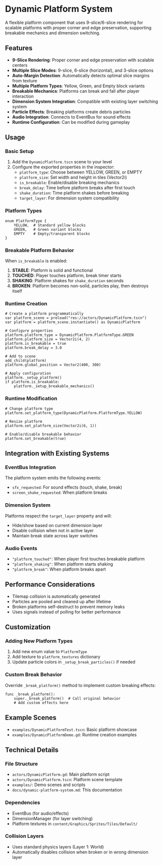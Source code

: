 # Dynamic Platform System

A flexible platform component that uses 9-slice/6-slice rendering for scalable platforms with proper corner and edge preservation, supporting breakable mechanics and dimension switching.

## Features

- **9-Slice Rendering**: Proper corner and edge preservation with scalable centers
- **Multiple Slice Modes**: 9-slice, 6-slice (horizontal), and 3-slice options
- **Auto-Margin Detection**: Automatically detects optimal slice margins from texture
- **Multiple Platform Types**: Yellow, Green, and Empty block variants
- **Breakable Mechanics**: Platforms can break and fall after player interaction
- **Dimension System Integration**: Compatible with existing layer switching system
- **Particle Effects**: Breaking platforms create debris particles
- **Audio Integration**: Connects to EventBus for sound effects
- **Runtime Configuration**: Can be modified during gameplay

## Usage

### Basic Setup

1. Add the `DynamicPlatform.tscn` scene to your level
2. Configure the exported properties in the inspector:
   - `platform_type`: Choose between YELLOW, GREEN, or EMPTY
   - `platform_size`: Set width and height in tiles (Vector2i)
   - `is_breakable`: Enable/disable breaking mechanics
   - `break_delay`: Time before platform breaks after first touch
   - `shake_duration`: Time platform shakes before breaking
   - `target_layer`: For dimension system compatibility

### Platform Types

```gdscript
enum PlatformType {
    YELLOW,  # Standard yellow blocks
    GREEN,   # Green variant blocks  
    EMPTY    # Empty/transparent blocks
}
```

### Breakable Platform Behavior

When `is_breakable` is enabled:

1. **STABLE**: Platform is solid and functional
2. **TOUCHED**: Player touches platform, break timer starts
3. **SHAKING**: Platform shakes for `shake_duration` seconds
4. **BROKEN**: Platform becomes non-solid, particles play, then destroys itself

### Runtime Creation

```gdscript
# Create a platform programmatically
var platform_scene = preload("res://actors/DynamicPlatform.tscn")
var platform = platform_scene.instantiate() as DynamicPlatform

# Configure properties
platform.platform_type = DynamicPlatform.PlatformType.GREEN
platform.platform_size = Vector2i(4, 2)
platform.is_breakable = true
platform.break_delay = 3.0

# Add to scene
add_child(platform)
platform.global_position = Vector2(400, 300)

# Apply configuration
platform._setup_platform()
if platform.is_breakable:
    platform._setup_breakable_mechanics()
```

### Runtime Modification

```gdscript
# Change platform type
platform.set_platform_type(DynamicPlatform.PlatformType.YELLOW)

# Resize platform
platform.set_platform_size(Vector2i(6, 1))

# Enable/disable breakable behavior
platform.set_breakable(true)
```

## Integration with Existing Systems

### EventBus Integration

The platform system emits the following events:
- `sfx_requested`: For sound effects (touch, shake, break)
- `screen_shake_requested`: When platform breaks

### Dimension System

Platforms respect the `target_layer` property and will:
- Hide/show based on current dimension layer
- Disable collision when not in active layer
- Maintain break state across layer switches

### Audio Events

- `"platform_touched"`: When player first touches breakable platform
- `"platform_shaking"`: When platform starts shaking
- `"platform_break"`: When platform breaks apart

## Performance Considerations

- Tilemap collision is automatically generated
- Particles are pooled and cleaned up after lifetime
- Broken platforms self-destruct to prevent memory leaks
- Uses signals instead of polling for better performance

## Customization

### Adding New Platform Types

1. Add new enum value to `PlatformType`
2. Add texture to `platform_textures` dictionary
3. Update particle colors in `_setup_break_particles()` if needed

### Custom Break Behavior

Override `_break_platform()` method to implement custom breaking effects:

```gdscript
func _break_platform():
    super._break_platform()  # Call original behavior
    # Add custom effects here
```

## Example Scenes

- `examples/DynamicPlatformTest.tscn`: Basic platform showcase
- `examples/DynamicPlatformDemo.gd`: Runtime creation examples

## Technical Details

### File Structure
- `actors/DynamicPlatform.gd`: Main platform script
- `actors/DynamicPlatform.tscn`: Platform scene template
- `examples/`: Demo scenes and scripts
- `docs/dynamic-platform-system.md`: This documentation

### Dependencies
- EventBus (for audio/effects)
- DimensionManager (for layer switching)
- Platform textures in `content/Graphics/Sprites/Tiles/Default/`

### Collision Layers
- Uses standard physics layers (Layer 1: World)
- Automatically disables collision when broken or in wrong dimension layer
